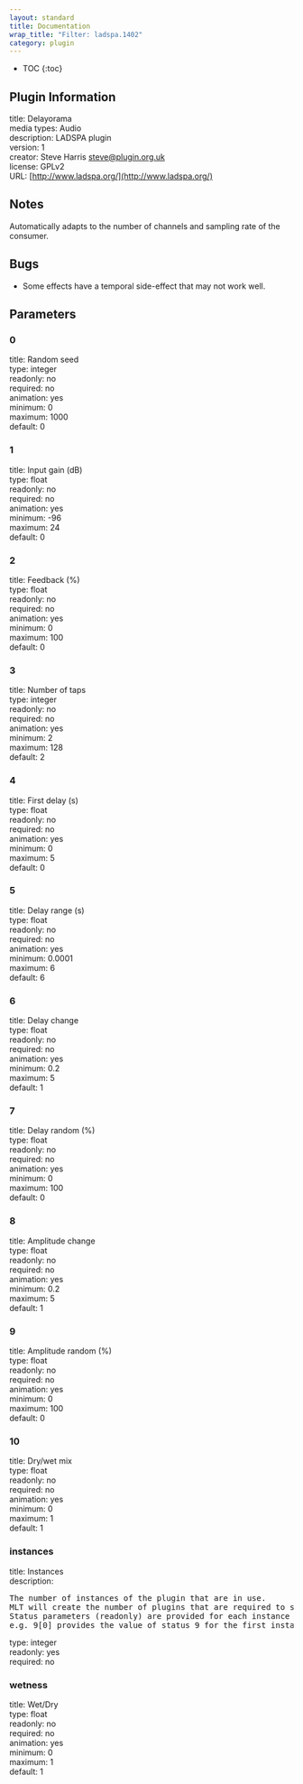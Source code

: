```yaml
---
layout: standard
title: Documentation
wrap_title: "Filter: ladspa.1402"
category: plugin
---
```

* TOC
{:toc}

## Plugin Information

title: Delayorama  
media types:
Audio  
description: LADSPA plugin  
version: 1  
creator: Steve Harris <steve@plugin.org.uk>  
license: GPLv2  
URL: [http://www.ladspa.org/](http://www.ladspa.org/)  

## Notes

Automatically adapts to the number of channels and sampling rate of the consumer.

## Bugs

* Some effects have a temporal side-effect that may not work well.


## Parameters

### 0

title: Random seed    
type: integer  
readonly: no  
required: no  
animation: yes  
minimum: 0  
maximum: 1000  
default: 0  

### 1

title: Input gain (dB)    
type: float  
readonly: no  
required: no  
animation: yes  
minimum: -96  
maximum: 24  
default: 0  

### 2

title: Feedback (%)    
type: float  
readonly: no  
required: no  
animation: yes  
minimum: 0  
maximum: 100  
default: 0  

### 3

title: Number of taps    
type: integer  
readonly: no  
required: no  
animation: yes  
minimum: 2  
maximum: 128  
default: 2  

### 4

title: First delay (s)    
type: float  
readonly: no  
required: no  
animation: yes  
minimum: 0  
maximum: 5  
default: 0  

### 5

title: Delay range (s)    
type: float  
readonly: no  
required: no  
animation: yes  
minimum: 0.0001  
maximum: 6  
default: 6  

### 6

title: Delay change    
type: float  
readonly: no  
required: no  
animation: yes  
minimum: 0.2  
maximum: 5  
default: 1  

### 7

title: Delay random (%)    
type: float  
readonly: no  
required: no  
animation: yes  
minimum: 0  
maximum: 100  
default: 0  

### 8

title: Amplitude change    
type: float  
readonly: no  
required: no  
animation: yes  
minimum: 0.2  
maximum: 5  
default: 1  

### 9

title: Amplitude random (%)    
type: float  
readonly: no  
required: no  
animation: yes  
minimum: 0  
maximum: 100  
default: 0  

### 10

title: Dry/wet mix    
type: float  
readonly: no  
required: no  
animation: yes  
minimum: 0  
maximum: 1  
default: 1  

### instances

title: Instances    
description:
<pre>
The number of instances of the plugin that are in use.
MLT will create the number of plugins that are required to support the number of audio channels.
Status parameters (readonly) are provided for each instance and are accessed by specifying the instance number after the identifier (starting at zero).
e.g. 9[0] provides the value of status 9 for the first instance.
</pre>
type: integer  
readonly: yes  
required: no  

### wetness

title: Wet/Dry    
type: float  
readonly: no  
required: no  
animation: yes  
minimum: 0  
maximum: 1  
default: 1  

